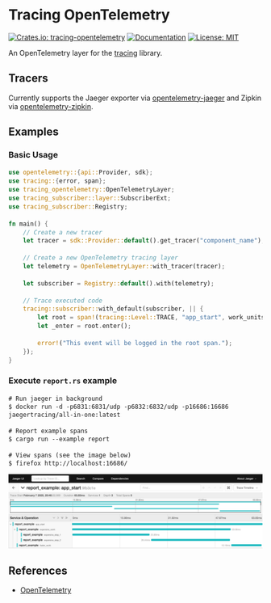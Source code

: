 # Tracing OpenTelemetry

[![Crates.io: tracing-opentelemetry](https://img.shields.io/crates/v/tracing-opentelemetry.svg)](https://crates.io/crates/tracing-opentelemetry)
[![Documentation](https://docs.rs/tracing-opentelemetry/badge.svg)](https://docs.rs/tracing-opentelemetry)
[![License: MIT](https://img.shields.io/badge/license-MIT-blue.svg)](LICENSE.txt)

An OpenTelemetry layer for the [tracing] library.

[tracing]: https://github.com/tokio-rs/tracing

## Tracers

Currently supports the Jaeger exporter via [opentelemetry-jaeger] and Zipkin
via [opentelemetry-zipkin].

[opentelemetry-jaeger]: https://github.com/open-telemetry/opentelemetry-rust/tree/master/opentelemetry-jaeger
[opentelemetry-zipkin]: https://github.com/open-telemetry/opentelemetry-rust/tree/master/opentelemetry-zipkin

Examples
--------

### Basic Usage

```rust
use opentelemetry::{api::Provider, sdk};
use tracing::{error, span};
use tracing_opentelemetry::OpenTelemetryLayer;
use tracing_subscriber::layer::SubscriberExt;
use tracing_subscriber::Registry;

fn main() {
    // Create a new tracer
    let tracer = sdk::Provider::default().get_tracer("component_name");

    // Create a new OpenTelemetry tracing layer
    let telemetry = OpenTelemetryLayer::with_tracer(tracer);

    let subscriber = Registry::default().with(telemetry);

    // Trace executed code
    tracing::subscriber::with_default(subscriber, || {
        let root = span!(tracing::Level::TRACE, "app_start", work_units = 2);
        let _enter = root.enter();

        error!("This event will be logged in the root span.");
    });
}
```

### Execute `report.rs` example

```console
# Run jaeger in background
$ docker run -d -p6831:6831/udp -p6832:6832/udp -p16686:16686 jaegertracing/all-in-one:latest

# Report example spans
$ cargo run --example report

# View spans (see the image below)
$ firefox http://localhost:16686/
```

![Jaeger UI](trace.png)

References
----------

- [OpenTelemetry](https://opentelemetry.io/)
